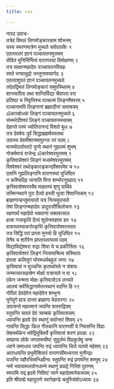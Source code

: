 ```yaml
---
title: ०३४

---
```

नारद उवाच-  
तत्रेदं विमलं लिगमोङ्कारन्नाम शोभनम्  
यस्य स्मरणमात्रेण मुच्यते सर्वपातकैः १  
एतत्परतरं ज्ञानं पञ्चायतनमुत्तमम्  
सेवितं मुनिर्भिर्नित्यं वाराणस्यां विमोक्षणम् २  
तत्र साक्षान्महादेवः पञ्चायतनविग्रहः  
रमते भगवान्रुद्रो जन्तूनामपवर्गदः ३  
एतत्पाशुपतं ज्ञानं पञ्चायतनमुच्यते  
तदेतद्विमलं लिगमोङ्कारं समुपस्थितम् ४  
शान्त्यतीता तथा शान्तिर्विद्या चैवापरा वरा  
प्रतिष्ठा च निवृत्तिश्च पञ्चात्मं लिङ्गमैश्वरम् ५  
पञ्चानामपि लिङ्गानां ब्रह्मादीनां समाश्रयम्  
ॐकारबोधकं लिङ्गं पञ्चायतनमुच्यते ६  
संस्मरेदीश्वरं लिङ्गं पञ्चायतनमव्ययम्  
देहान्ते परमं ज्योतिरानन्दं विशते बुधः ७  
तत्र देवर्षयः पूर्वं सिद्धाब्रह्मर्षयस्तथा  
उपास्य देवमीशानमापुरन्तः परं पदम् ८  
मत्स्योदर्यास्तटे पुण्ये स्थानं गुह्यतमं शुभम्  
गोचर्ममात्रं राजेन्द्र ॐकारेश्वरमुत्तमम् ९  
कृत्तिवासेश्वरं लिङ्गं मध्यमेश्वरमुत्तमम्  
विश्वेश्वरं तथोङ्कारङ्कन्दर्पेश्वरमेव च १०  
एतानि गुह्यलिङ्गानि वाराणस्यां युधिष्ठिर  
न कश्चिदिह जानाति विना शम्भोरनुग्रहात् ११  
कृत्तिवासेश्वरस्यैव माहात्म्यं शृणु पार्थिव  
तस्मिन्स्थाने पुरा दैत्यो हस्ती भूत्वा शिवान्तिकम् १२  
ब्राह्मणान्हन्तुमायातो यत्र नित्यमुपासते  
तेषां लिङ्गान्महादेवः प्रादुरासीत्त्रिलोचनः १३  
रक्षणार्थं महादेवो भक्तानां भक्तवत्सलः  
हत्वा गजाकृतिं दैत्यं शूलेनावज्ञया हरः १४  
वासस्तस्याकरोत्कृत्तिं कृत्तिवासेश्वरस्ततः  
तत्र सिद्धिं परां प्राप्ता मुनयो हि युधिष्ठिर १५  
तेनैव च शरीरेण प्राप्तास्तत्परमं पदम्  
विद्याविद्येश्वरा रुद्राः शिवा ये च प्रकीर्त्तिताः १६  
कृत्तिवासेश्वरं लिङ्गं नित्यमाश्रित्य संस्थिताः  
ज्ञात्वा कलियुगं घोरमधर्मबहुलं जनाः १७  
कृत्तिवासं न मुञ्चन्ति कृतार्थास्ते न संशयः  
जन्मान्तरसहस्रेण मोक्षो यत्राप्यते न वा १८  
एकेन जन्मना मोक्षः कृत्तिवासेऽत्र लभ्यते  
आलयं सर्वसिद्धानामेतत्स्थानं वदन्ति हि १९  
गोपितं देवदेवेन महादेवेन शम्भुना  
युगेयुगे ह्यत्र दान्ता ब्राह्मणा वेदपारगाः २०  
उपासन्ते महात्मानं जपन्ति शतरुद्रियम्  
स्तुवन्ति सततं देवं त्र्यम्बकं कृत्तिवाससम्  
ध्यायन्ति हृदये देवं स्थाणुं सर्वान्तरं शिवम् २१  
गायन्ति सिद्धाः किल गीतकानि वाराणसीं ये निवसन्ति विप्राः  
तेषामथैकेन भवेद्विमुक्तिर्ये कृत्तिवासं शरणं प्रपन्नाः २२  
सम्प्राप्य लोके जगतामभीष्टं सुदुर्लभं विप्रकुलेषु जन्म  
ध्याने समाधाय जपन्ति रुद्रं ध्यायन्ति चित्ते यतयो महेशम् २३  
आराधयन्ति प्रभुमीशितारं वाराणसीमध्यगता मुनीन्द्राः  
यजन्ति यज्ञैरभिसन्धिहीनाः स्तुवन्ति रुद्रं प्रणमन्ति शम्भुम् २४  
नमो भवायामलयोगधाम्ने स्थाणुं प्रपद्ये गिरिशं पुराणम्  
स्मरामि रुद्रं हृदये निविष्टं जाने महादेवमनेकरूपम् २५  
इति श्रीपाद्मे महापुराणे स्वर्गखण्डे चतुस्त्रिंशोऽध्यायः ३४